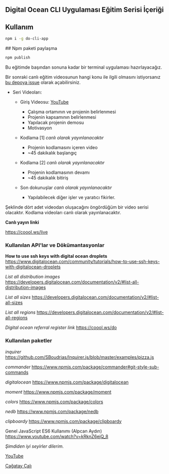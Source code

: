 ## Digital Ocean CLI Uygulaması Eğitim Serisi İçeriği

## Kullanım

```bash
npm i -g do-cli-app
```

## Npm paketi paylaşma

```bash
npm publish
```

Bu eğitimde başından sonuna kadar bir terminal uygulaması hazırlayacağız.

Bir sonraki canlı eğitim videosunun hangi konu ile ilgili olmasını istiyorsanız [bu depoya issue](https://github.com/TheLastCodeBenders/do-cli/issues/new) olarak açabilirsiniz.

- Seri Videoları:

  - Giriş Videosu: [YouTube](https://youtu.be/tBXiaWpx9Pw)

    - Çalışma ortamının ve projenin belirlenmesi
    - Projenin kapsamının belirlenmesi
    - Yapılacak projenin demosu
    - Motivasyon

  - Kodlama [1] _canlı olarak yayınlanacaktır_

    - Projenin kodlamasını içeren video
    - ~45 dakikalık başlangıç

  - Kodlama [2] _canlı olarak yayınlanacaktır_

    - Projenin kodlamasının devamı
    - ~45 dakikalık bitiriş

  - Son dokunuşlar _canlı olarak yayınlanacaktır_

    - Yapılabilecek diğer işler ve yaratıcı fikirler.

Şeklinde dört adet videodan oluşacağını öngördüğüm bir video serisi olacaktır. Kodlama videoları canlı olarak yayınlanacaktır.

**Canlı yayın linki**

<https://coool.ws/live>

### Kullanılan API'lar ve Dökümantasyonlar

**How to use ssh keys with digital ocean droplets** <https://www.digitalocean.com/community/tutorials/how-to-use-ssh-keys-with-digitalocean-droplets>

_List all distribution images_ <https://developers.digitalocean.com/documentation/v2/#list-all-distribution-images>

_List all sizes_ <https://developers.digitalocean.com/documentation/v2/#list-all-sizes>

_List all regions_ <https://developers.digitalocean.com/documentation/v2/#list-all-regions>

_Digital ocean referral register link_ <https://coool.ws/do>

### Kullanılan paketler

_inquirer_
<https://github.com/SBoudrias/Inquirer.js/blob/master/examples/pizza.js>

_commander_
<https://www.npmjs.com/package/commander#git-style-sub-commands>

_digitalocean_
<https://www.npmjs.com/package/digitalocean>

_moment_
<https://www.npmjs.com/package/moment>

_colors_
<https://www.npmjs.com/package/colors>

_nedb_
<https://www.npmjs.com/package/nedb>

_clipboardy_
<https://www.npmjs.com/package/clipboardy>

Genel JavaScript ES6 Kullanımı (Alpcan Aydın)
<https://www.youtube.com/watch?v=kRknZ6ejQ_8>

*Şimdiden iyi seyirler dilerim.*

[YouTube](https://www.youtube.com/TheLastCodeBenders)

[Çağatay Çalı](https://github.com/cagataycal)
